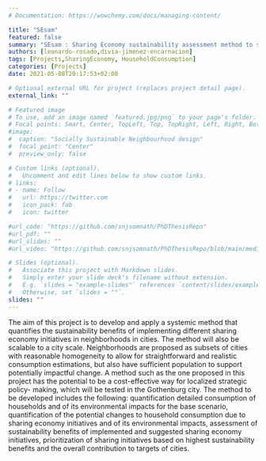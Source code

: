 ```yaml
---
# Documentation: https://wowchemy.com/docs/managing-content/

title: "SEsam"
featured: false
summary: "SEsam : Sharing Economy sustainability assessment method to support the implementation of sharing economy initiatives at neighbourhood level. The aim of this project is to develop and apply a systemic method that quantifies the sustainability benefits of implementing different sharing economy initiatives in neighborhoods in cities. "
authors: [leonardo-rosado,divia-jimenez-encarnacion]
tags: [Projects,SharingEconomy, HouseholdConsumption]
categories: [Projects]
date: 2021-05-08T20:17:53+02:00

# Optional external URL for project (replaces project detail page).
external_link: ""

# Featured image
# To use, add an image named `featured.jpg/png` to your page's folder.
# Focal points: Smart, Center, TopLeft, Top, TopRight, Left, Right, BottomLeft, Bottom, BottomRight.
#image:
#  caption: "Socially Sustainable Neighbourhood design"
#  focal_point: "Center"
#  preview_only: false

# Custom links (optional).
#   Uncomment and edit lines below to show custom links.
# links:
# - name: Follow
#   url: https://twitter.com
#   icon_pack: fab
#   icon: twitter

#url_code: "https://github.com/snjsomnath/PhDThesisRepo"
#url_pdf: ""
#url_slides: ""
#url_video: "https://github.com/snjsomnath/PhDThesisRepo/blob/main/media/demoA.gif"

# Slides (optional).
#   Associate this project with Markdown slides.
#   Simply enter your slide deck's filename without extension.
#   E.g. `slides = "example-slides"` references `content/slides/example-slides.md`.
#   Otherwise, set `slides = ""`.
slides: ""
---
```

The aim of this project is to develop and apply a systemic method that quantifies the sustainability benefits of implementing different sharing economy initiatives in neighborhoods in cities. The method will also be scalable to a city scale. Neighborhoods are proposed as subsets of cities with reasonable homogeneity to allow for straightforward and realistic consumption estimations, but also have sufficient population to support potentially impactful change. A method such as the one proposed in this project has the potential to be a cost-effective way for localized strategic policy- making, which will be tested in the Gothenburg city. 
The method to be developed includes the following: quantification detailed consumption of households and of its environmental impacts for the base scenario, quantification of the potential changes to household consumption due to sharing economy initiatives and of its environmental impacts, assessment of sustainability benefits of implemented and suggested sharing economy initiatives, prioritization of sharing initiatives based on highest sustainability benefits and the overall contribution to targets of cities. 
